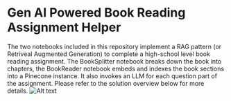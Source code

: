 # Gen AI Powered Book Reading Assignment Helper
The two notebooks included in this repository implement a RAG pattern (or Retriveal Augmented Generation) to complete a high-school level book reading assignment. The BookSplitter notebook breaks down the book into chapters, the BookReader notebook embeds and indexes the book sections into a Pinecone instance. It also invokes an LLM for each question part of the assignment.
Please refer to the solution overview below for more details.
![Alt text](/genai-bookreader/Solution%20Recipe.png?raw=true)
